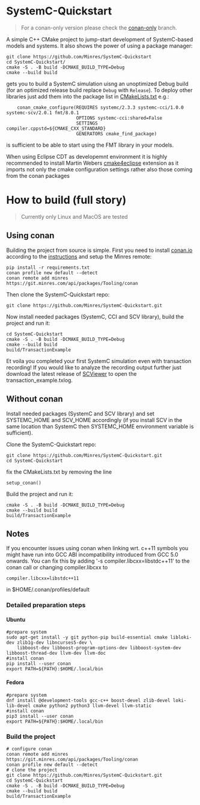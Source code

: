 # SystemC-Quickstart
> For a conan-only version please check the [conan-only](https://github.com/Minres/SystemC-Quickstart/tree/conan_only) branch.

A simple C++ CMake project to jump-start development of SystemC-based models and systems. It also shows the power of using a package manager:

```
git clone https://github.com/Minres/SystemC-Quickstart
cd SystemC-Quickstart/
cmake -S . -B build -DCMAKE_BUILD_TYPE=Debug
cmake --build build
```
gets you to build a SystemC simulation uisng an unoptimized Debug build (for an optimized release build replace `Debug` with `Release`). To deploy other libraries just add them into the package list in [CMakeLists.txt](https://github.com/Minres/SystemC-Quickstart/blob/master/CMakeLists.txt#L27) e.g.:

```
	conan_cmake_configure(REQUIRES systemc/2.3.3 systemc-cci/1.0.0 systemc-scv/2.0.1 fmt/8.0.1
	                      OPTIONS systemc-cci:shared=False
	                      SETTINGS compiler.cppstd=${CMAKE_CXX_STANDARD}
	                      GENERATORS cmake_find_package)

```
is sufficient to be able to start using the FMT library in your models.

When using Eclipse CDT as developemnt environment it is highly recommended to install Martin Webers
[cmake4eclipse](https://marketplace.eclipse.org/content/cmake4eclipse) extension as it imports not only the
cmake configuration settings rather also those coming from the conan packages

# How to build (full story)
> Currently only Linux and MacOS are tested

## Using conan
Building the project from source is simple. First you need to install [conan.io](https://conan.io/) according to the [instructions](http://docs.conan.io/en/latest/installation.html) and setup the Minres remote:

```
pip install -r requirements.txt
conan profile new default --detect
conan remote add minres https://git.minres.com/api/packages/Tooling/conan
```

Then clone the SystemC-Quickstart repo:

```
git clone https://github.com/Minres/SystemC-Quickstart.git
```

Now install needed packages (SystemC, CCI and SCV library), build the project and run it:

```
cd SystemC-Quickstart
cmake -S . -B build -DCMAKE_BUILD_TYPE=Debug
cmake --build build
build/TransactionExample
```

Et voila you completed your first SystemC simulation even with transaction recording!
If you would like to analyze the recording output further just download the latest release of 
[SCViewer](https://github.com/Minres/SCViewer/releases) to open the transaction_example.txlog.

## Without conan

Install needed packages (SystemC and SCV library) and set SYSTEMC_HOME and SCV_HOME accordingly (if you install
SCV in the same location than SystemC then SYSTEMC_HOME environment variable is sufficient).

Clone the SystemC-Quickstart repo:

```
git clone https://github.com/Minres/SystemC-Quickstart.git
cd SystemC-Quickstart
```

fix the CMakeLists.txt by removing the line

```
setup_conan()
```

Build the project and run it:

```
cmake -S . -B build -DCMAKE_BUILD_TYPE=Debug
cmake --build build
build/TransactionExample
```

## Notes

If you encounter issues using conan when linking wrt. c++11 symbols you might have run into GCC ABI incompatibility introduced from GCC 5.0 onwards. You can fix this by adding '-s compiler.libcxx=libstdc++11' to the conan call or changing compiler.libcxx to

```
compiler.libcxx=libstdc++11
```
in $HOME/.conan/profiles/default

### Detailed preparation steps

#### Ubuntu

```
#prepare system
sudo apt-get install -y git python-pip build-essential cmake libloki-dev zlib1g-dev libncurses5-dev \	
    libboost-dev libboost-program-options-dev libboost-system-dev libboost-thread-dev llvm-dev llvm-doc
#install conan
pip install --user conan
export PATH=${PATH}:$HOME/.local/bin
```

#### Fedora

```
#prepare system
dnf install @development-tools gcc-c++ boost-devel zlib-devel loki-lib-devel cmake python2 python3 llvm-devel llvm-static
#install conan
pip3 install --user conan
export PATH=${PATH}:$HOME/.local/bin
```
 
### Build the project

```
# configure conan
conan remote add minres https://git.minres.com/api/packages/Tooling/conan
conan profile new default --detect
# clone the project
git clone https://github.com/Minres/SystemC-Quickstart.git
cd SystemC-Quickstart
cmake -S . -B build -DCMAKE_BUILD_TYPE=Debug
cmake --build build
build/TransactionExample
```
